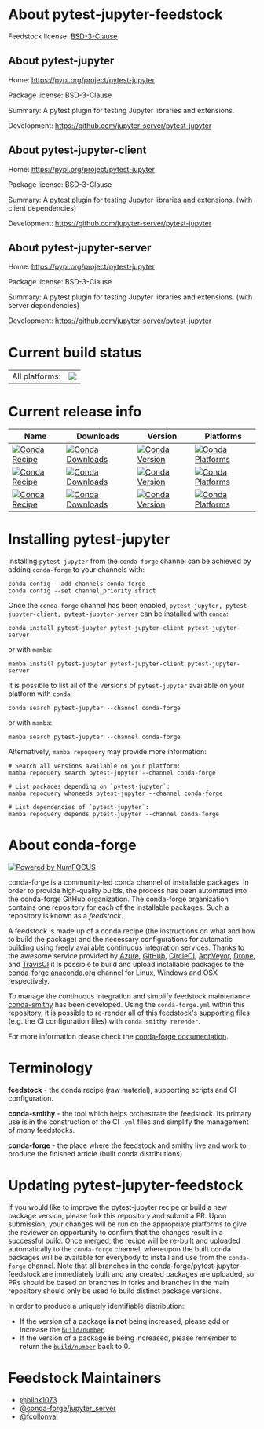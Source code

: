 About pytest-jupyter-feedstock
==============================

Feedstock license: [BSD-3-Clause](https://github.com/conda-forge/pytest-jupyter-feedstock/blob/main/LICENSE.txt)


About pytest-jupyter
--------------------

Home: https://pypi.org/project/pytest-jupyter

Package license: BSD-3-Clause

Summary: A pytest plugin for testing Jupyter libraries and extensions.

Development: https://github.com/jupyter-server/pytest-jupyter

About pytest-jupyter-client
---------------------------

Home: https://pypi.org/project/pytest-jupyter

Package license: BSD-3-Clause

Summary: A pytest plugin for testing Jupyter libraries and extensions. (with client dependencies)

Development: https://github.com/jupyter-server/pytest-jupyter

About pytest-jupyter-server
---------------------------

Home: https://pypi.org/project/pytest-jupyter

Package license: BSD-3-Clause

Summary: A pytest plugin for testing Jupyter libraries and extensions. (with server dependencies)

Development: https://github.com/jupyter-server/pytest-jupyter

Current build status
====================


<table><tr><td>All platforms:</td>
    <td>
      <a href="https://dev.azure.com/conda-forge/feedstock-builds/_build/latest?definitionId=18180&branchName=main">
        <img src="https://dev.azure.com/conda-forge/feedstock-builds/_apis/build/status/pytest-jupyter-feedstock?branchName=main">
      </a>
    </td>
  </tr>
</table>

Current release info
====================

| Name | Downloads | Version | Platforms |
| --- | --- | --- | --- |
| [![Conda Recipe](https://img.shields.io/badge/recipe-pytest--jupyter-green.svg)](https://anaconda.org/conda-forge/pytest-jupyter) | [![Conda Downloads](https://img.shields.io/conda/dn/conda-forge/pytest-jupyter.svg)](https://anaconda.org/conda-forge/pytest-jupyter) | [![Conda Version](https://img.shields.io/conda/vn/conda-forge/pytest-jupyter.svg)](https://anaconda.org/conda-forge/pytest-jupyter) | [![Conda Platforms](https://img.shields.io/conda/pn/conda-forge/pytest-jupyter.svg)](https://anaconda.org/conda-forge/pytest-jupyter) |
| [![Conda Recipe](https://img.shields.io/badge/recipe-pytest--jupyter--client-green.svg)](https://anaconda.org/conda-forge/pytest-jupyter-client) | [![Conda Downloads](https://img.shields.io/conda/dn/conda-forge/pytest-jupyter-client.svg)](https://anaconda.org/conda-forge/pytest-jupyter-client) | [![Conda Version](https://img.shields.io/conda/vn/conda-forge/pytest-jupyter-client.svg)](https://anaconda.org/conda-forge/pytest-jupyter-client) | [![Conda Platforms](https://img.shields.io/conda/pn/conda-forge/pytest-jupyter-client.svg)](https://anaconda.org/conda-forge/pytest-jupyter-client) |
| [![Conda Recipe](https://img.shields.io/badge/recipe-pytest--jupyter--server-green.svg)](https://anaconda.org/conda-forge/pytest-jupyter-server) | [![Conda Downloads](https://img.shields.io/conda/dn/conda-forge/pytest-jupyter-server.svg)](https://anaconda.org/conda-forge/pytest-jupyter-server) | [![Conda Version](https://img.shields.io/conda/vn/conda-forge/pytest-jupyter-server.svg)](https://anaconda.org/conda-forge/pytest-jupyter-server) | [![Conda Platforms](https://img.shields.io/conda/pn/conda-forge/pytest-jupyter-server.svg)](https://anaconda.org/conda-forge/pytest-jupyter-server) |

Installing pytest-jupyter
=========================

Installing `pytest-jupyter` from the `conda-forge` channel can be achieved by adding `conda-forge` to your channels with:

```
conda config --add channels conda-forge
conda config --set channel_priority strict
```

Once the `conda-forge` channel has been enabled, `pytest-jupyter, pytest-jupyter-client, pytest-jupyter-server` can be installed with `conda`:

```
conda install pytest-jupyter pytest-jupyter-client pytest-jupyter-server
```

or with `mamba`:

```
mamba install pytest-jupyter pytest-jupyter-client pytest-jupyter-server
```

It is possible to list all of the versions of `pytest-jupyter` available on your platform with `conda`:

```
conda search pytest-jupyter --channel conda-forge
```

or with `mamba`:

```
mamba search pytest-jupyter --channel conda-forge
```

Alternatively, `mamba repoquery` may provide more information:

```
# Search all versions available on your platform:
mamba repoquery search pytest-jupyter --channel conda-forge

# List packages depending on `pytest-jupyter`:
mamba repoquery whoneeds pytest-jupyter --channel conda-forge

# List dependencies of `pytest-jupyter`:
mamba repoquery depends pytest-jupyter --channel conda-forge
```


About conda-forge
=================

[![Powered by
NumFOCUS](https://img.shields.io/badge/powered%20by-NumFOCUS-orange.svg?style=flat&colorA=E1523D&colorB=007D8A)](https://numfocus.org)

conda-forge is a community-led conda channel of installable packages.
In order to provide high-quality builds, the process has been automated into the
conda-forge GitHub organization. The conda-forge organization contains one repository
for each of the installable packages. Such a repository is known as a *feedstock*.

A feedstock is made up of a conda recipe (the instructions on what and how to build
the package) and the necessary configurations for automatic building using freely
available continuous integration services. Thanks to the awesome service provided by
[Azure](https://azure.microsoft.com/en-us/services/devops/), [GitHub](https://github.com/),
[CircleCI](https://circleci.com/), [AppVeyor](https://www.appveyor.com/),
[Drone](https://cloud.drone.io/welcome), and [TravisCI](https://travis-ci.com/)
it is possible to build and upload installable packages to the
[conda-forge](https://anaconda.org/conda-forge) [anaconda.org](https://anaconda.org/)
channel for Linux, Windows and OSX respectively.

To manage the continuous integration and simplify feedstock maintenance
[conda-smithy](https://github.com/conda-forge/conda-smithy) has been developed.
Using the ``conda-forge.yml`` within this repository, it is possible to re-render all of
this feedstock's supporting files (e.g. the CI configuration files) with ``conda smithy rerender``.

For more information please check the [conda-forge documentation](https://conda-forge.org/docs/).

Terminology
===========

**feedstock** - the conda recipe (raw material), supporting scripts and CI configuration.

**conda-smithy** - the tool which helps orchestrate the feedstock.
                   Its primary use is in the construction of the CI ``.yml`` files
                   and simplify the management of *many* feedstocks.

**conda-forge** - the place where the feedstock and smithy live and work to
                  produce the finished article (built conda distributions)


Updating pytest-jupyter-feedstock
=================================

If you would like to improve the pytest-jupyter recipe or build a new
package version, please fork this repository and submit a PR. Upon submission,
your changes will be run on the appropriate platforms to give the reviewer an
opportunity to confirm that the changes result in a successful build. Once
merged, the recipe will be re-built and uploaded automatically to the
`conda-forge` channel, whereupon the built conda packages will be available for
everybody to install and use from the `conda-forge` channel.
Note that all branches in the conda-forge/pytest-jupyter-feedstock are
immediately built and any created packages are uploaded, so PRs should be based
on branches in forks and branches in the main repository should only be used to
build distinct package versions.

In order to produce a uniquely identifiable distribution:
 * If the version of a package **is not** being increased, please add or increase
   the [``build/number``](https://docs.conda.io/projects/conda-build/en/latest/resources/define-metadata.html#build-number-and-string).
 * If the version of a package **is** being increased, please remember to return
   the [``build/number``](https://docs.conda.io/projects/conda-build/en/latest/resources/define-metadata.html#build-number-and-string)
   back to 0.

Feedstock Maintainers
=====================

* [@blink1073](https://github.com/blink1073/)
* [@conda-forge/jupyter_server](https://github.com/orgs/conda-forge/teams/jupyter_server/)
* [@fcollonval](https://github.com/fcollonval/)


